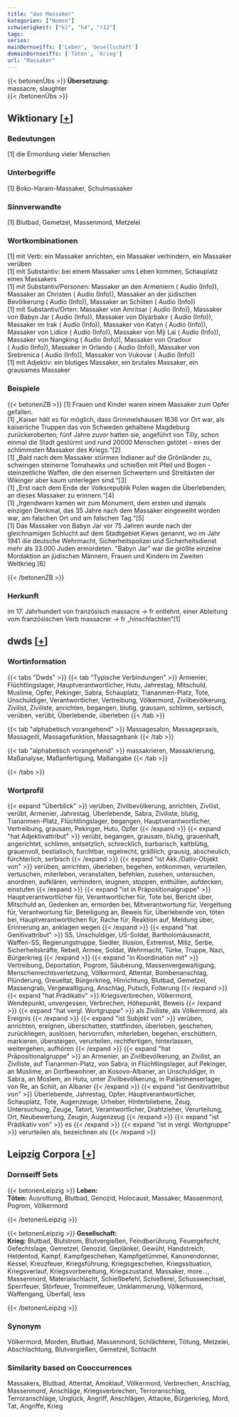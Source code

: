 ```yaml
---
title: "das Massaker"
kategorien: ["Nomen"]
schwierigkeit: ["k1", "h4", "r12"]
tags:
series:
mainDornseiffs: ['Leben', 'Gesellschaft']
domainDornseiffs: ['Töten', 'Krieg']
url: "Massaker"
---
```


{{< betonenÜbs >}}
**Übersetzung:**  
massacre, slaughter  
{{< /betonenÜbs >}}

## Wiktionary [[+](https://de.wiktionary.org/wiki/Massaker)]

### Bedeutungen
[1] die Ermordung vieler Menschen  

### Unterbegriffe
[1] Boko-Haram-Massaker, Schulmassaker  

### Sinnverwandte
[1] Blutbad, Gemetzel, Massenmord, Metzelei  

### Wortkombinationen
[1] mit Verb: ein Massaker anrichten, ein Massaker verhindern, ein Massaker verüben  
[1] mit Substantiv: bei einem Massaker ums Leben kommen, Schauplatz eines Massakers  
[1] mit Substantiv/Personen: Massaker an den Armeniern ( Audio (Info)), Massaker an Christen ( Audio (Info)), Massaker an der jüdischen Bevölkerung ( Audio (Info)), Massaker an Schiiten ( Audio (Info))  
[1] mit Substantiv/Orten: Massaker von Amritsar ( Audio (Info)), Massaker von Babyn Jar ( Audio (Info)), Massaker von Diyarbakır ( Audio (Info)), Massaker im Irak ( Audio (Info)), Massaker von Katyn ( Audio (Info)), Massaker von Lidice ( Audio (Info)), Massaker von Mỹ Lai ( Audio (Info)), Massaker von Nangking ( Audio (Info)), Massaker von Oradour ( Audio (Info)), Massaker in Orlando ( Audio (Info)), Massaker von Srebrenica ( Audio (Info)), Massaker von Vukovar ( Audio (Info))  
[1] mit Adjektiv: ein blutiges Massaker, ein brutales Massaker, ein grausames Massaker  

### Beispiele
{{< betonenZB >}}
[1] Frauen und Kinder waren einem Massaker zum Opfer gefallen.  
[1] „Kaiser hält es für möglich, dass Grimmelshausen 1636 vor Ort war, als kaiserliche Truppen das von Schweden gehaltene Magdeburg zurückeroberten; fünf Jahre zuvor hatten sie, angeführt von Tilly, schon einmal die Stadt gestürmt und rund 20000 Menschen getötet - eines der schlimmsten Massaker des Kriegs.“[2]  
[1] „Bald nach dem Massaker stürmen Indianer auf die Grönländer zu, schwingen steinerne Tomahawks und schießen mit Pfeil und Bogen - steinzeitliche Waffen, die den eisernen Schwertern und Streitäxten der Wikinger aber kaum unterlegen sind.“[3]  
[1] „Erst nach dem Ende der Volksrepublik Polen wagen die Überlebenden, an dieses Massaker zu erinnern.“[4]  
[1] „Irgendwann kamen wir zum Monument, dem ersten und damals einzigen Denkmal, das 35 Jahre nach dem Massaker eingeweiht worden war, am falschen Ort und am falschen Tag.“[5]  
[1] Das Massaker von Babyn Jar vor 75 Jahren wurde nach der gleichnamigen Schlucht auf dem Stadtgebiet Kiews genannt, wo im Jahr 1941 die deutsche Wehrmacht, Sicherheitspolizei und Sicherheitsdienst mehr als 33.000 Juden ermordeten. "Babyn Jar" war die größte einzelne Mordaktion an jüdischen Männern, Frauen und Kindern im Zweiten Weltkrieg.[6]  

{{< /betonenZB >}}
### Herkunft
im 17. Jahrhundert von französisch massacre → fr entlehnt, einer Ableitung vom französischen Verb massacrer → fr „hinschlachten“[1]  



## dwds [[+](https://www.dwds.de/wb/Massaker)]

### Wortinformation
{{< tabs "Dwds" >}}
{{< tab "Typische Verbindungen" >}}
Armenier, Flüchtlingslager, Hauptverantwortlicher, Hutu, Jahrestag, Mitschuld, Muslime, Opfer, Pekinger, Sabra, Schauplatz, Tiananmen-Platz, Tote, Unschuldiger, Verantwortlicher, Vertreibung, Völkermord, Zivilbevölkerung, Zivilist, Ziviliste, anrichten, begangen, blutig, grausam, schlimm, serbisch, verüben, verübt, Überlebende, überleben
{{< /tab >}}

{{< tab "alphabetisch vorangehend" >}}
Massagesalon, Massagepraxis, Massageöl, Massagefunktion, Massagebank
{{< /tab >}}

{{< tab "alphabetisch vorangehend" >}}
massakrieren, Massakrierung, Maßanalyse, Maßanfertigung, Maßangabe
{{< /tab >}}

{{< /tabs >}}

### Wortprofil
{{< expand "Überblick" >}} verüben, Zivilbevölkerung, anrichten, Zivilist, verübt, Armenier, Jahrestag, Überlebende, Sabra, Ziviliste, blutig, Tiananmen-Platz, Flüchtlingslager, begangen, Hauptverantwortlicher, Vertreibung, grausam, Pekinger, Hutu, Opfer {{< /expand >}}
{{< expand "hat Adjektivattribut" >}} verübt, begangen, grausam, blutig, grauenhaft, angerichtet, schlimm, entsetzlich, schrecklich, barbarisch, kaltblütig, grauenvoll, bestialisch, furchtbar, regelrecht, gräßlich, grausig, abscheulich, fürchterlich, serbisch {{< /expand >}}
{{< expand "ist Akk./Dativ-Objekt von" >}} verüben, anrichten, überleben, begehen, entkommen, verurteilen, vertuschen, miterleben, veranstalten, befehlen, zusehen, untersuchen, anordnen, aufklären, verhindern, leugnen, stoppen, enthüllen, aufdecken, einstufen {{< /expand >}}
{{< expand "ist in Präpositionalgruppe" >}} Hauptverantwortlicher für, Verantwortlicher für, Tote bei, Bericht über, Mitschuld an, Gedenken an, ermorden bei, Mitverantwortung für, Vergeltung für, Verantwortung für, Beteiligung an, Beweis für, Überlebende von, töten bei, Hauptverantwortlichen für, Rache für, Reaktion auf, Meldung über, Erinnerung an, anklagen wegen {{< /expand >}}
{{< expand "hat Genitivattribut" >}} SS, Unschuldiger, US-Soldat, Bartholomäusnacht, Waffen-SS, Regierungstruppe, Siedler, Illusion, Extremist, Miliz, Serbe, Sicherheitskräfte, Rebell, Armee, Soldat, Wehrmacht, Türke, Truppe, Nazi, Bürgerkrieg {{< /expand >}}
{{< expand "in Koordination mit" >}} Vertreibung, Deportation, Pogrom, Säuberung, Massenvergewaltigung, Menschenrechtsverletzung, Völkermord, Attentat, Bombenanschlag, Plünderung, Greueltat, Bürgerkrieg, Hinrichtung, Blutbad, Gemetzel, Massengrab, Vergewaltigung, Anschlag, Putsch, Folterung {{< /expand >}}
{{< expand "hat Prädikativ" >}} Kriegsverbrechen, Völkermord, Wendepunkt, unvergessen, Verbrechen, Höhepunkt, Beweis {{< /expand >}}
{{< expand "hat vergl. Wortgruppe" >}} als Ziviliste, als Völkermord, als Ereignis {{< /expand >}}
{{< expand "ist Subjekt von" >}} verüben, anrichten, ereignen, überschatten, stattfinden, überleben, geschehen, zurückliegen, auslösen, hervorrufen, miterleben, begehen, erschüttern, markieren, übersteigen, verurteilen, rechtfertigen, hinterlassen, weitergehen, aufhören {{< /expand >}}
{{< expand "hat Präpositionalgruppe" >}} an Armenier, an Zivilbevölkerung, an Zivilist, an Ziviliste, auf Tiananmen-Platz, von Sabra, in Flüchtlingslager, auf Pekinger, an Muslime, an Dorfbewohner, an Kosovo-Albaner, an Unschuldiger, in Sabra, an Moslem, an Hutu, unter Zivilbevölkerung, in Palästinenserlager, von Re, an Schiit, an Albaner {{< /expand >}}
{{< expand "ist Genitivattribut von" >}} Überlebende, Jahrestag, Opfer, Hauptverantwortlicher, Schauplatz, Tote, Augenzeuge, Urheber, Hinterbliebene, Zeug, Untersuchung, Zeuge, Tatort, Verantwortlicher, Drahtzieher, Verurteilung, Ort, Neubewertung, Zeugin, Augenzeug {{< /expand >}}
{{< expand "ist Prädikativ von" >}} es {{< /expand >}}
{{< expand "ist in vergl. Wortgruppe" >}} verurteilen als, bezeichnen als {{< /expand >}}

## Leipzig Corpora [[+](https://corpora.uni-leipzig.de/en/res?word=Massaker&corpusId=deu_newscrawl-public_2018)]

### Dornseiff Sets
{{< betonenLeipzig >}}
**Leben:**  
**Töten:** Ausrottung, Blutbad, Genozid, Holocaust, Massaker, Massenmord, Pogrom, Völkermord  

{{< /betonenLeipzig >}}


{{< betonenLeipzig >}}
**Gesellschaft:**  
**Krieg:** Blutbad, Blutstrom, Blutvergießen, Feindberührung, Feuergefecht, Gefechtslage, Gemetzel, Genozid, Geplänkel, Gewühl, Handstreich, Heldentod, Kampf, Kampfgeschehen, Kampfgetümmel, Kanonendonner, Kessel, Kreuzfeuer, Kriegsführung, Kriegsgeschehen, Kriegssituation, Kriegsverlauf, Kriegsvorbereitung, Kriegszustand, Massaker, more..., Massenmord, Materialschlacht, Schießbefehl, Schießerei, Schusswechsel, Sperrfeuer, Störfeuer, Trommelfeuer, Umklammerung, Völkermord, Waffengang, Überfall, less  

{{< /betonenLeipzig >}}

### Synonym
Völkermord, Morden, Blutbad, Massenmord, Schlächterei, Tötung, Metzelei, Abschlachtung, Blutvergießen, Gemetzel, Schlacht


### Similarity based on Cooccurrences
Massakers, Blutbad, Attentat, Amoklauf, Völkermord, Verbrechen, Anschlag, Massenmord, Anschläge, Kriegsverbrechen, Terroranschlag, Terroranschläge, Unglück, Angriff, Anschlägen, Attacke, Bürgerkrieg, Mord, Tat, Angriffe, Krieg

